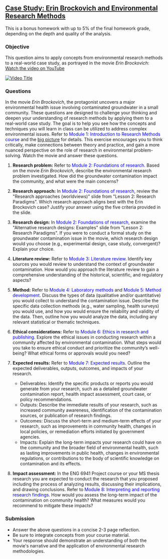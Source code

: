 ## [Case Study: Erin Brockovich and Environmental Research Methods](https://aselshall.github.io/rm/hw/case1)
This is a bonus homework with up to 5% of the final homework grade, depending on the depth and quality of the analysis.

### Objective 
This question aims to apply concepts from environmental research methods to a real-world case study, as portrayed in the movie *Erin Brockovich*: [Watch the video on YouTube](https://youtu.be/ERJ74tDM03s)

[![Video Title](https://img.youtube.com/vi/ERJ74tDM03s/0.jpg)](https://youtu.be/ERJ74tDM03s)

### Questions

In the movie *Erin Brockovich*, the protagonist uncovers a major environmental health issue involving contaminated groundwater in a small community. These questions are designed to challenge your thinking and deepen your understanding of research methods by applying them to a real-world case study. The goal is to help you see how the concepts and techniques you will learn in class can be utilized to address complex environmental issues. Refer to <span style="color:blue">Module 1: Introduction to Research Methods course</span> and the [big picture](https://aselshall.github.io/rm/hw/big-picture) for details. This exercise encourages you to think critically, make connections between theory and practice, and gain a more nuanced perspective on the role of research in environmental problem-solving. Watch the movie and answer these questions. 

1. **Research problem:** Refer to <span style="color:blue">Module 2: Foundations of research</span>. Based on the movie *Erin Brockovich*, describe the environmental research problem investigated. How did the groundwater contamination impact the community, and what were the main concerns?

2. **Research approach:** In <span style="color:blue">Module 2: Foundations of research</span>, review the "Research approaches (worldviews)" slide from "Lesson 2: Research Paradigms". Which research approach aligns best with the Erin Brockovich case? Justify your answer using the five criteria provided in the slide.

3. **Research design:** In <span style="color:blue">Module 2: Foundations of research</span>, examine the "Alternative research designs: Examples" slide from "Lesson 2: Research Paradigms". If you were to conduct a formal study on the groundwater contamination issue in the movie, which research design would you choose (e.g., experimental design, case study, convergent)? Explain your choice.

4. **Literature review:** Refer to <span style="color:blue">Module 3: Literature review</span>. Identify key sources you would review to understand the context of groundwater contamination. How would you approach the literature review to gain a comprehensive understanding of the historical, scientific, and regulatory aspects?

5. **Method:** Refer to <span style="color:blue">Module 4: Laboratory methods</span> and <span style="color:blue">Module 5: Method development</span>. Discuss the types of data (qualitative and/or quantitative) you would collect to understand the contamination issue. Describe the specific data collection methods (e.g., water sampling, health surveys) you would use, and how you would ensure the reliability and validity of the data. Then, outline how you would analyze the data, including any relevant statistical or thematic techniques.

6. **Ethical considerations:** Refer to <span style="color:blue">Module 6: Ethics in research and publishing</span>. Explore the ethical issues in conducting research within a community affected by environmental contamination. What steps would you take to ensure ethical conduct and prioritize the community’s well-being? What ethical forms or approvals would you need?

7. **Expected results:**
Refer to <span style="color:blue">Module 7: Expected results</span>. Outline the expected deliverables, outputs, outcomes, and impacts of your research.
    - Deliverables: Identify the specific products or reports you would generate from your research, such as a detailed groundwater contamination report, health impact assessment, court case, or policy recommendations.
    - Outputs: Describe the immediate results of your research, such as increased community awareness, identification of the contamination sources, or publication of research findings.
    - Outcomes: Discuss the short-term and medium-term effects of your research, such as improvements in community health, changes in local policies, or remediation efforts initiated by government agencies.
    - Impacts: Explain the long-term impacts your research could have on the community and the broader field of environmental health, such as lasting improvements in public health, changes in environmental regulations, or contributions to the body of scientific knowledge on contamination and its effects.

8. **Impact assessment:** In the ENG 6941 Project course or your MS thesis research you are expected to conduct the research that you proposed including the process of analyzing results, discussing their implications, and drawing conclusions. Refer to <span style="color:blue">Module 8: Interpreting and reporting research findings</span>. How would you assess the long-term impact of the contamination on community health? What measures would you recommend to mitigate these impacts?

### Submission 
- Answer the above questions in a concise 2-3 page reflection.
- Be sure to integrate concepts from your course material.
- Your response should demonstrate an understanding of both the movie's narrative and the application of environmental research methodologies.

